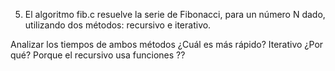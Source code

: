 5. El algoritmo fib.c resuelve la serie de Fibonacci, para un número N dado, utilizando
dos métodos: recursivo e iterativo.

Analizar los tiempos de ambos métodos 
¿Cuál es más rápido?
    Iterativo
¿Por qué?
    Porque el recursivo usa funciones ??